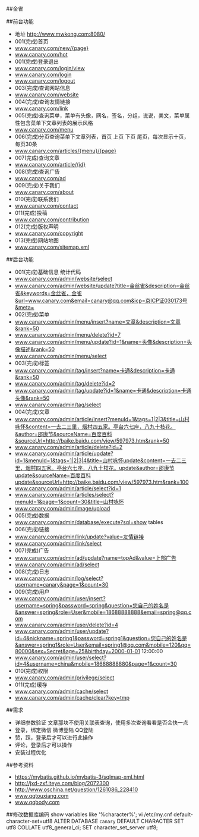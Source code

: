 ##金雀

##前台功能
- 地址 http://www.mwkong.com:8080/
- 001(完成)首页
- www.canary.com/new/{page}
- www.canary.com/hot
- 001(完成)登录退出
- www.canary.com/login/view
- www.canary.com/login
- www.canary.com/logout
- 003(完成)查询网站信息
- www.canary.com/website
- 004(完成)查询友情链接
- www.canary.com/link
- 005(完成)查询菜单，菜单有头像，网名，签名，分组，说说，美文，菜单属性包含菜单下文章列表的展示风格
- www.canary.com/menu
- 006(完成)分页查询菜单下文章列表，首页 上页 下页 尾页，每次显示十页，每页30条
- www.canary.com/articles/{menu}/{page}
- 007(完成)查询文章
- www.canary.com/article/{id}
- 008(完成)查询广告
- www.canary.com/ad
- 009(完成)关于我们
- www.canary.com/about
- 010(完成)联系我们
- www.canary.com/contact
- 011(完成)投稿
- www.canary.com/contribution
- 012(完成)版权声明
- www.canary.com/copyright
- 013(完成)网站地图
- www.canary.com/sitemap.xml

##后台功能
- 001(完成)基础信息 统计代码
- www.canary.com/admin/website/select
- www.canary.com/admin/website/update?title=金丝雀&description=金丝雀&keywords=金丝雀，金雀&url=www.canary.com&email=canary@qq.com&icp=京ICP证030173号&meta=<script>console.log('website.script');</script>
- 002(完成)菜单
- www.canary.com/admin/menu/insert?name=文章&description=文章&rank=50
- www.canary.com/admin/menu/delete?id=7
- www.canary.com/admin/menu/update?id=1&name=头像&description=头像描述&rank=50
- www.canary.com/admin/menu/select
- 003(完成)标签
- www.canary.com/admin/tag/insert?name=卡通&description=卡通&rank=50
- www.canary.com/admin/tag/delete?id=2
- www.canary.com/admin/tag/update?id=1&name=卡通&description=卡通头像&rank=50
- www.canary.com/admin/tag/select
- 004(完成)文章
- www.canary.com/admin/article/insert?menuId=1&tags=1|2|3&title=山村咏怀&content=一去二三里，烟村四五家。亭台六七座，八九十枝花。&author=邵康节&sourceName=百度百科&sourceUrl=http://baike.baidu.com/view/597973.htm&rank=50
- www.canary.com/admin/article/delete?id=2
- www.canary.com/admin/article/update?id=1&menuId=1&tags=1|2|3|4&title=山村咏怀update&content=一去二三里，烟村四五家。亭台六七座，八九十枝花。update&author=邵康节update&sourceName=百度百科update&sourceUrl=http://baike.baidu.com/view/597973.htm&rank=100
- www.canary.com/admin/article/select?id=1
- www.canary.com/admin/articles/select?menuId=1&page=1&count=30&title=山村咏怀
- www.canary.com/admin/image/upload
- 005(完成)数据
- www.canary.com/admin/database/execute?sql=show tables
- 006(完成)链接
- www.canary.com/admin/link/update?value=友情链接
- www.canary.com/admin/link/select
- 007(完成)广告
- www.canary.com/admin/ad/update?name=topAd&value=上部广告
- www.canary.com/admin/ad/select
- 008(完成)日志
- www.canary.com/admin/log/select?username=canary&page=1&count=30
- 009(完成)用户
- www.canary.com/admin/user/insert?username=spring&password=spring&question=您自己的姓名是&answer=spring&role=User&mobile=18688888888&email=spring@qq.com
- www.canary.com/admin/user/delete?id=4
- www.canary.com/admin/user/update?id=4&nickname=spring1&password=spring1&question=您自己的姓名是&answer=spring1&role=User&email=spring1@qq.com&mobile=120&qq=80000&sex=Secret&age=25&birthday=2000-01-01 12:00:00
- www.canary.com/admin/user/select?id=4&username=china&mobile=18688888880&page=1&count=30
- 010(完成)权限
- www.canary.com/admin/privilege/select
- 011(完成)缓存
- www.canary.com/admin/cache/select
- www.canary.com/admin/cache/clear?key=tmp

##需求
- 详细参数验证 文章那块不使用关联表查询，使用多次查询看看是否会快一点
- 登录，绑定微信 微博登陆 QQ登陆
- 赞，踩，登录后才可以进行此操作
- 评论，登录后才可以操作
- 安装过程优化

##参考资料
- https://mybatis.github.io/mybatis-3/sqlmap-xml.html
- http://jxd-zxf.iteye.com/blog/2072300
- http://www.oschina.net/question/1261086_228410
- www.qqtouxiang.com
- www.qqbody.com

##修改数据库编码
show variables like '%character%';
vi /etc/my.cnf default-character-set=utf8
ALTER DATABASE `canary` DEFAULT CHARACTER SET utf8 COLLATE utf8_general_ci;
SET character_set_server utf8;
